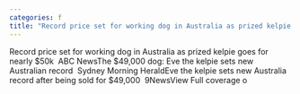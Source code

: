 ```yaml
---
categories: f
title: "Record price set for working dog in Australia as prized kelpie goes for nearly 50k  ABC News"
---
```

Record price set for working dog in Australia as prized kelpie goes for nearly $50k&nbsp;&nbsp;ABC NewsThe $49,000 dog: Eve the kelpie sets new Australian record&nbsp;&nbsp;Sydney Morning HeraldEve the kelpie sets new Australia record after being sold for $49,000&nbsp;&nbsp;9NewsView Full coverage o